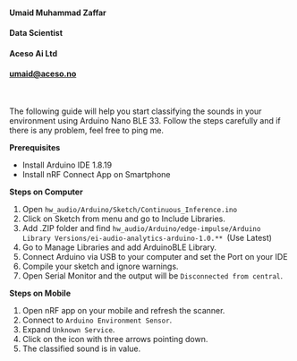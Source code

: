 #### **Umaid Muhammad Zaffar**
#### **Data Scientist**
#### **Aceso Ai Ltd**
#### **umaid@aceso.no**
<br>

The following guide will help you start classifying the sounds in your environment using Arduino Nano BLE 33. Follow the steps carefully and if there is any problem, feel free to ping me.

**Prerequisites**
- Install Arduino IDE 1.8.19
- Install nRF Connect App on Smartphone

**Steps on Computer**
1. Open `hw_audio/Arduino/Sketch/Continuous_Inference.ino`
2. Click on Sketch from menu and go to Include Libraries.
3. Add .ZIP folder and find `hw_audio/Arduino/edge-impulse/Arduino Library Versions/ei-audio-analytics-arduino-1.0.** `(Use Latest)
4. Go to Manage Libraries and add ArduinoBLE Library.
5. Connect Arduino via USB to your computer and set the Port on your IDE
6. Compile your sketch and ignore warnings.
7. Open Serial Monitor and the output will be `Disconnected from central`.

**Steps on Mobile**
1. Open nRF app on your mobile and refresh the scanner.
2. Connect to `Arduino Environment Sensor`.
3. Expand `Unknown Service`.
4. Click on the icon with three arrows pointing down.
5. The classified sound is in value.